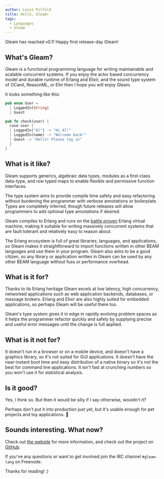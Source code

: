 ```yaml
---
author: Louis Pilfold
title: Hello, Gleam!
tags:
  - Languages
  - Gleam
---
```


Gleam has reached v0.1! Happy first release-day Gleam!

## What's Gleam?

Gleam is a functional programming language for writing maintainable and
scalable concurrent systems. If you enjoy the actor based concurrency model
and durable runtime of Erlang and Elixir, and the sound type system of
OCaml, ReasonML, or Elm then I hope you will enjoy Gleam.

It looks something like this:

```rust
pub enum User =
  | LoggedIn(String)
  | Guest

pub fn check(user) {
  case user {
  | LoggedIn("Al") -> "Hi Al!"
  | LoggedIn(name) -> "Welcome back!"
  | Guest -> "Hello! Please log in"
  }
}
```


## What is it like?

Gleam supports generics, algebraic data types, modules as a first-class
data-type, and row typed maps to enable flexible and permissive function
interfaces.

The type system aims to provide compile time safety and easy refactoring
without burdening the programmer with verbose annotations or boilerplate.
Types are completely inferred, though future releases will allow programmers
to add optional type annotations if desired.

Gleam compiles to Erlang and runs on the <a href="https://www.wired.com/2015/09/whatsapp-serves-900-million-users-50-engineers/" target="_blank">battle proven</a>
Erlang virtual machine, making it suitable for writing massively concurrent
systems that are fault tolerant and relatively easy to reason about.

The Erlang ecosystem is full of great libraries, languages, and applications,
so Gleam makes it straightforward to import functions written in other BEAM
languages and use them in your program. Gleam also aims to be a good citizen,
so any library or application written in Gleam can be used by any other BEAM
language without fuss or performance overhead.


## What is it for?

Thanks to its Erlang heritage Gleam excels at low latency, high concurrency,
networked applications such as web application backends, databases, or message
brokers. Erlang and Elixir are also highly suited for embedded applications,
so perhaps Gleam will be useful there too.

Gleam's type system gives it in edge in rapidly evolving problem spaces as it
helps the programmer refactor quickly and safely by supplying precise and
useful error messages until the change is full applied.


## What is it not for?

It doesn't run in a browser or on a mobile device, and doesn't have a graphics
library, so it's not suited for GUI applications. It doesn't have the
near-instant boot time and easy distribution of a native binary so it's not
the best for command line applications. It isn't fast at crunching numbers so
you won't use it for statistical analysis.


## Is it good?

Yes, I think so. But then it would be silly if I say otherwise, wouldn't it?

Perhaps don't put it into production just yet, but it's usable enough for pet
projects and toy applications. 🚀


## Sounds interesting. What now?

Check out [the website](http://gleam.run) for more information, and check out
the project on [GitHub](https://github.com/lpil/gleam).

If you've any questions or want to get involved join the IRC channel
`#gleam-lang` on Freenode.

Thanks for reading! :)
